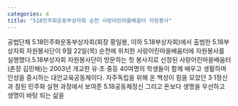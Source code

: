 ```yaml
---
categories: d
title: "518민주화운동부상자회 순천 사랑어린마을배움터 자원봉사"
---
```

공법단체 5.18민주화운동부상자회(회장 황일봉, 이하 5.18부상자회)에서 출범한 5.18부상자회 자원봉사단이 9월 22일(목) 순천에 위치한 사랑어린마을배움터에 자원봉사를 실행했다.5.18부상자회 자원봉사단이 방문하는 첫 봉사지로 선정된 사랑어린마을배움터(촌장 김민해)는 2003년 개교한 유·초·중등 40여명의 학생들이 함께 배우고 생활하며 인성을 중시하는 대안교육공동체이다. 자주독립을 위해 온 백성이 힘을 모았던 3·1정신과 참된 민주화 실현 과정에서 보여준 5.18공동체정신 그리고 돈보다 생명을 우선하고 생명이 바탕 되는 삶을
